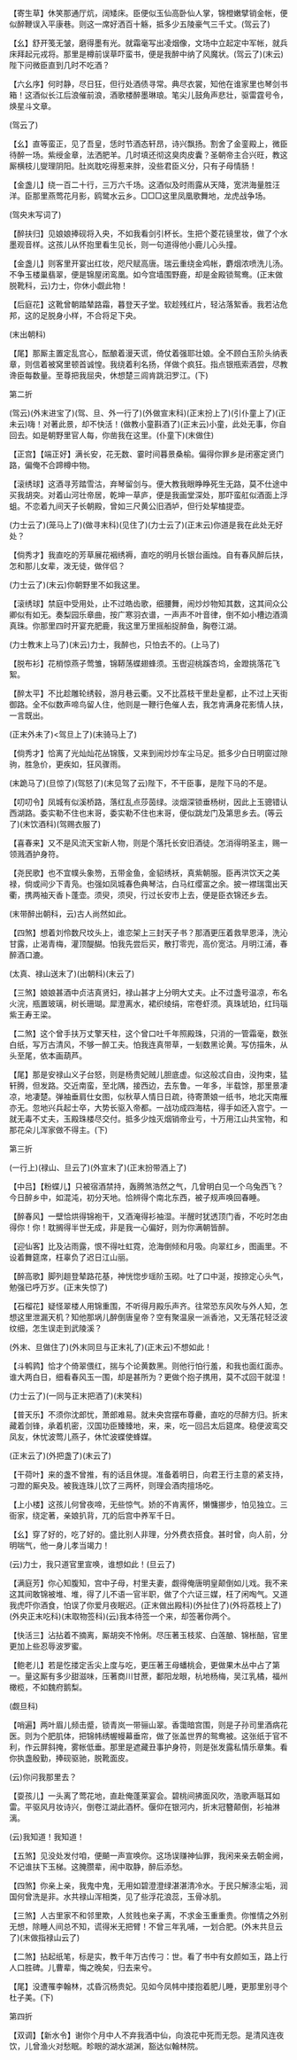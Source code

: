 <!-- { "loadSidebar": true } -->
【寄生草】休笑那通厅炕，阔矮床。臣便似玉仙高卧仙人掌，锦橙嫩擘销金帐，便似醉鞭误入平康巷。则这一席好洒百十觞，抵多少五陵豪气三千丈。(驾云了)

【幺】舒开笺无皱，磨得墨有光。就霜毫写出凌烟像，文场中立起定中军帐，就兵床拜起元戎将。那里是樽前误草吓蛮书，便是我醉中纳了风魔状。(驾云了)(末云)陛下问微臣直到几时不吃酒？

【六幺序】何时静，尽日狂，但行处酒债寻常。典尽衣裳，知他在谁家里也琴剑书箱！这酒似长江后浪催前浪，酒歌楼醉墨琳琅。笔尖儿鼓角声悲壮，驱雷霆号令，焕星斗文章。

(驾云了)

【幺】直等蛮正，见了吾皇，恁时节酒态轩昂，诗兴飘扬。割舍了金銮殿上，微臣待醉一场。紫绶金章，法洒肥羊。几时填还彻这臭肉皮囊？圣朝帝主合兴旺，教这厮横枝儿燮理阴阳。肚岚耽吃得惹来胖，没些君臣义分，只有子母情肠！

【金盏儿】绕一百二十行，三万六千场。这酒似及时雨露从天降，宽洪海量胜汪洋。臣那里燕莺花月影，鸥鹭水云乡。□□□这里凤凰歌舞地，龙虎战争场。

(驾央末写词了)

【醉扶归】见娘娘捧砚将入央，不如我看剑引杯长。生把个菱花镜里妆，做了个水墨观音样。这孩儿从怀抱里看生见长，则一句道得他小鹿儿心头撞。

【金盏儿】则客里开宴出红妆，咫尺赋高唐。瑞云重绕金鸡帐，麝烟浓喷洗儿汤。不争玉楼巢翡翠，便是锦屋闭鸾凰。如今宫墙围野鹿，却是金殿锁鸳鸯。(正末做脱靴科，云)力士，你休小觑此物！

【后庭花】这靴曾朝踏辇路霜，暮登天子堂。软趁残红片，轻沾落絮香。我若沾危邦，这的足脱身小样，不合将足下央。

(末出朝科)

【尾】那厮主置定乱宫心，酝酿着漫天谎，倚仗着强耶壮娘。全不顾白玉阶头纳表章，则信着被窝里顿首诚惶。我绕着利名扬，佯做个疯狂。指点银瓶索酒尝，尽教谗臣每数量。至尊把我屈央，休想楚三闾肯跳汨罗江。(下)

第二折

(驾云)(外末进宝了)(驾、旦、外一行了)(外做宣末科)(正末扮上了)(引仆童上了)(正未云)嗨！对著此景，却不快活！(做教小童斟酒了)(正末云)小童，此处无事，你自回去。如是朝野里官人每，你凿我在这里。(仆童下)(末做住)

【正宫】【端正好】满长安，花无数、霎时间暮景桑榆。偏得你罪乡是闭塞定贤门路，偏俺不合蹄樽中物。

【滚绣球】这酒寻芳踏雪沽，弃琴留剑与。便大教我眼睁睁死生无路，莫不仕途中买我胡突。对着山河壮帝居，乾坤一草庐，便是我画堂深处，那吓蛮舡似酒面上浮蛆。不恋着九间天子长朝殿，曾如三尺黄公旧酒垆，但行处挈榼提壶。

(力士云了)(笼马上了)(做寻末科)(见住了)(力士云了)(正末云)你道是我在此处无好处？

【倘秀才】我直吃的芳草展花裀绣褥，直吃的明月长银台画烛。自有春风醉后扶，怎和那儿女辈，泼无徒，做伴侣？

(力士云了)(末云)你朝野里不如我这里。

【滚绣球】禁庭中受用处，止不过皓齿歌，细腰舞，闹炒炒物知其数，这其间众公卿似有如无。奏梨园乐章曲，按广寒羽衣谱，一声声不叶音律，倒不如小槽边酒滴真珠。你那里四时开宴充肥鹿，我这里万里摇船捉醉鱼，胸卷江湖。

(力士教末上马了)(末云)力士，我醉也，只怕去不的。(上马了)

【脱布衫】花梢惊燕子莺雏，锦鞯荡蝶翅蜂须。玉辔迎桃蹊杏坞，金蹬挑落花飞絮。

【醉太平】不比趁雕轮绣毂，游月巷云衢。又不比荔枝干里赴皇都，止不过上天街御路。全不似数声啼鸟留人住，他则是一鞭行色催人去，我怎肯满身花影情人扶，一言既出。

(正末外未了)<驾旦上了)(末骑马上了)

【倘秀才】恰离了光灿灿花丛锦簇，又来到闹炒炒车尘马足。抵多少白日明窗过隙驹，胜急价，更疾如，狂风骤雨。

(末跪马了)(旦惊了)(驾怒了)(末见驾了云)陛下，不干臣事，是陛下马的不是。

【叨叨令】凤城有似溪桥路，落红乱点莎茵绿。淡烟深锁垂杨树，因此上玉骢错认西湖路。委实勒不住也末哥，委实勒不住也末哥，便似跳龙门及第思乡去。(等云了)(末饮酒科)(驾赐衣服了)

【喜春来】又不是风流天宝新人物，则是个落托长安旧酒徒。怎消得明圣主，赐一领溅酒护身符。

【尧民歌】也不宜幞头象笏，五带金鱼，金貂绣袄，真紫朝服。臣再洪饮天之美禄，倘或间少下青凫。也强如凤城春色典琴沽，白马红缨富之余。披一襟瑞霭出天衢，携两袖天香卜蓬壶。须臾，须臾，行过长安市上去，便是臣衣锦还乡去。

(末带醉出朝科，云)古人尚然如此。

【四煞】想着刘伶数尺坟头上，谁恋架上三封天子书？那酒更压着救旱恩泽，洗沁甘露，止渴青梅，灌顶醍醐。怕我先尝后买，散打零兜，高价宽沽。月明江浦，春醉酒口漉。

(太真、禄山送末了)(出朝科)(末云了)

【三煞】娘娘甚酒中贞洁真贤妇，禄山甚才上分明大丈夫。止不过盏号温凉，布名火浣，瓶置玻璃，树长珊瑚。犀澄离水，裙织绫绢，帘卷虾须。真珠琥珀，红玛瑙紫王寿王梁。

【二煞】这个曾手扶万丈擎天柱，这个曾口吐千年照殿珠，只消的一管霜毫，数张白纸，写万古清风，不够一醉工夫。怕我连真带草，一刬数黑论黄。写仿描朱，从头至尾，依本画葫芦。

【尾】那是安禄山义子台怒，则是杨贵妃贼儿胆底虚。似这般忒自由，没拘束，猛轩腾，但发路。交近南蛮，至北隅，接西边，去东鲁。一年多，半载馀，那里景凄凉，地凄楚。弹袖垂肩仕女图，似秋草人情日日疏，待寄萧娘一纸书，地北天南雁亦无。忽地兴兵起士卒，大势长驱入帝都。一战功成四海枯，得手如还入宫宁。一就无毒不丈夫，玉殿珠楼尽交付。抵多少烛灭烟销帝业亏，十万用江山共宝物，和那花朵儿浑家做不得主。(下)

第三折

(一行上)(禄山、旦云了)(外宣末了)(正末扮带酒上了)

【中吕】【粉蝶儿】只被宿酒禁持，轰腾煞浩然之气，几曾明白见一个乌兔西飞？今日醉乡中，如混沌，初分天地。恰辨得个南北东西，被子规声唤回春睡。

【醉春风】一壁恰烘得锦袍干，又酒淹得衫袖湿。半醒时犹透顶门香，不吃时怎由得你！你！耽搁得半世无成，非是我一心偏好，则为你满朝皆醉。

【迎仙客】比及沾雨露，恨不得吐虹霓，沧海倒倾和月吸。向翠红乡，图画里。不设着舞筵席，枉辜负了迟日江山丽。

【醉高歌】脚列趄登辇路花基，神恍惚步瑶阶玉砌。吐了口中涎，按捺定心头气，勉强已呼万岁。(正末失惊了)

【石榴花】疑怪翠楼人用锦重围，不听得月殿乐声齐。往常恐东风吹与外人知，怎想这里泄漏天机？知他那埚儿醉倒唐皇帝？空有聚温泉一派香池，又无落花轻泛波纹细，怎生误走到武陵溪？

(外末、旦做住了)(外末同旦与正末礼了)(正末云)不想如此！

【斗鹌鹑】恰才个倚翠偎红，揣与个论黄数黑。则他行怕行羞，和我也面红面赤。谁大两白日，细看春风玉一围，却是甚所为？更做个抱子携用，莫不忒回干就湿！

(力士云了)(一同与正末把酒了)(末笑科)

【普天乐】不须你沈郎忧，萧郎难易。就未央宫摆布尊罍，直吃的尽醉方归。折末藏着剑锋，承着机密，汉国功臣臻臻地，来，来，吃一回吕太后筵席。稳便波鸾交凤友，休忧波莺儿燕子，休忙波蝶使蜂媒。

(正末云了)(外把盏了)(末云了)

【干荷叶】来的盏不曾推，有的话且休提。准备着明日，向君王行主意的紧支持，刁蹬的厮央及。被我连珠儿饮了三两杯，则理会酒肉擅场吃。

【上小楼】这孩儿何曾夜啼，无些惊气。娇的不肯离怀，懒慵挪步，怕见独立。三衙家，绕定著，亲娘扒背，兀的后宫中养军千日。

【幺】穿了好的，吃了好的。盛比别人非理，分外费衣搭食。甚时曾，向人前，分明喘气，他一身儿孝当竭力！

(云)力士，我只道官里宣唤，谁想如此！(旦云了)

【满庭芳】你心知腹知，宫中子母，村里夫妻，觑得俺唐明皇颠倒如儿戏。我不来这其间敢锦被堆、堆，得了儿不语一官半职，做了个六证三媒，枉了闲啕气。又道我虎吓你酒食，怕误了你爱月夜眠迟。(正末做出殿科)(外扯住了)(外将荔枝上了)(外央正末吃科)(末取物签科)(云)我本待签一个来，却签著你两个。

【快活三】沾拈着不摘离，厮胡突不怜俐。尽压著玉枝浆、白莲酿、锦枨醅，官里更加上些忍辱波罗蜜。

【鲍老儿】若是忔搂定舌尖上度与吃，更压著王母蟠桃会，更做果木丛中占了第一。量这厮有多少甜滋味，压著商川甘蔗，鄱阳龙眼，杭地杨梅，吴江乳橘，福州橄榄，不如魏府鹅梨。

(觑旦科)

【哨遍】两叶眉儿频击蹙，锁青岚一带骊山翠。香霭暗宫围，则是子孙司里酒病花医。则为个肥肌体，把锦帏绣幄幔幕垂帘，做了张盖世界的鸳鸯被。这张纸于官不利，作云屏斜掩，雾帐低垂。那里是遮藏丑事护身符，则是张发露私情乐章集。看你执盏殷勤，捧砚驱驰，脱靴面皮。

(云)你问我那里去？

【耍孩儿】一头离了莺花地，直赴俺蓬莱宴会。碧桃间拂面风吹，浩歌声聒耳如雷。平驱风月妆诗兴，倒卷江湖此酒杯。偃仰在银河内，折末冠簪颠倒，衫袖淋漓。

(云)我知道！我知道！

【五煞】见没处发付咱，便飇一声宣唤你。这场误赚神仙罪，我闲来亲去朝金阙，不记谁扶下玉梯。这腌臜辈，闹中取静，醉后添愁。

【四煞】你亲上亲，我鬼中鬼，无用如碧澄澄绿湛湛清冷水。于民只解涤尘垢，润国何曾洗是非。水共禄山浑相类，见了些浮花浪蕊，玉骨冰肌。

【三煞】人古里家不和邻里欺，人贫贱也亲子离，不求金玉重重贵。你惟情之外别无想，除睡人间总不知，谎得米无把臂！不曾三年乳哺，一划合肥。(外末共旦云了)(末做指禄山云了)

【二煞】拈起纸笔，标是实，教千年万古传刁：世。看了书中有女颜如玉，路上行人口胜碑。儿曹辈，悔之晚矣，归去来兮。

【尾】没遭罹李翰林，忒昏沉杨贵妃。见如今凤帏中搂抱着肥儿睡，更那里别寻个杜子美。(下)

第四折

【双调】【新水令】谢你个月中人不弃我酒中仙，向浪花中死而无怨。是清风连夜饮，儿曾渔火对愁眠。畛眼的湖水湖渊，豁达似翰林院。


